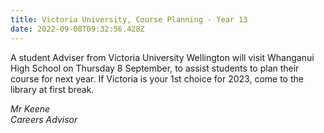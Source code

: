```yaml
---
title: Victoria University, Course Planning - Year 13
date: 2022-09-08T09:32:56.428Z
---
```

A student Adviser from Victoria University Wellington will visit Whanganui High School on Thursday 8 September, to assist students to plan their course for next year. If Victoria is your 1st choice for 2023, come to the library at first break.

*Mr Keene  
Careers Advisor*